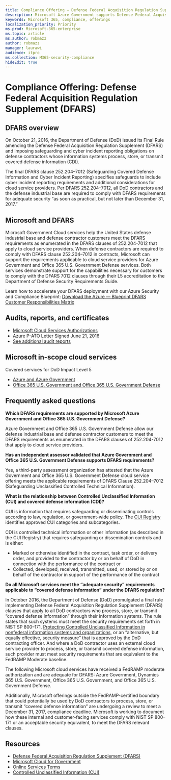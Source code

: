 ```yaml
---
title: Compliance Offering — Defense Federal Acquisition Regulation Supplement (DFARS)
description: Microsoft Azure Government supports Defense Federal Acquisition Regulation (DFARS) requirements.
keywords: Microsoft 365, compliance, offerings
localization_priority: Priority
ms.prod: Microsoft-365-enterprise
ms.topic: article
ms.author: robmazz
author: robmazz
manager: laurawi
audience: itpro
ms.collection: M365-security-compliance
hideEdit: true
---
```


# Compliance Offering: Defense Federal Acquisition Regulation Supplement (DFARS)

## DFARS overview

On October 21, 2016, the Department of Defense (DoD) issued its Final Rule amending the Defense Federal Acquisition Regulation Supplement (DFARS) and imposing safeguarding and cyber incident reporting obligations on defense contractors whose information systems process, store, or transmit covered defense information (CDI).  
  
The final DFARS clause 252.204–7012 (Safeguarding Covered Defense Information and Cyber Incident Reporting) specifies safeguards to include cyber incident reporting requirements and additional considerations for cloud service providers. Per DFARS 252.204–7012, all DoD contractors and the defense industrial base are required to comply with DFARS requirements for adequate security “as soon as practical, but not later than December 31, 2017.”

## Microsoft and DFARS

Microsoft Government Cloud services help the United States defense industrial base and defense contractor customers meet the DFARS requirements as enumerated in the DFARS clauses of 252.204-7012 that apply to cloud service providers. When defense contractors are required to comply with DFARS clause 252.204–7012 in contracts, Microsoft can support the requirements applicable to cloud service providers for Azure Government and Office 365 U.S. Government Defense services. Both services demonstrate support for the capabilities necessary for customers to comply with the DFARS 7012 clauses through their L5 accreditation to the Department of Defense Security Requirements Guide.  
  
Learn how to accelerate your DFARS deployment with our Azure Security and Compliance Blueprint: [Download the Azure — Blueprint DFARS Customer Responsibilities Matrix](https://servicetrust.microsoft.com/ViewPage/Blueprint?command=Download&downloadType=Document&downloadId=7ed1b47c-b180-4323-9aec-21712d54b167&docTab=fc060920-cdb8-11e7-bacf-0bf52b09d912_DoD_Blueprint)

## Audits, reports, and certificates

- [Microsoft Cloud Services Authorizations](https://marketplace.fedramp.gov/index.html#/products?status=Compliant&sort=productName)
- Azure P-ATO Letter Signed June 21, 2016
- [See additional audit reports](https://aka.ms/auditreports)

## Microsoft in-scope cloud services

Covered services for DoD Impact Level 5

- [Azure and Azure Government](https://aka.ms/AzureCompliance)
- [Office 365 U.S. Government and Office 365 U.S. Government Defense](https://go.microsoft.com/fwlink/p/?LinkID=2077751)

## Frequently asked questions

**Which DFARS requirements are supported by Microsoft Azure Government and Office 365 U.S. Government Defense?**

Azure Government and Office 365 U.S. Government Defense allow our defense industrial base and defense contractor customers to meet the DFARS requirements as enumerated in the DFARS clauses of 252.204-7012 that apply to cloud service providers.

**Has an independent assessor validated that Azure Government and Office 365 U.S. Government Defense supports DFARS requirements?**

Yes, a third-party assessment organization has attested that the Azure Government and Office 365 U.S. Government Defense cloud service offering meets the applicable requirements of DFARS Clause 252.204–7012 (Safeguarding Unclassified Controlled Technical Information).

**What is the relationship between Controlled Unclassified Information (CUI) and covered defense information (CDI)?**

CUI is information that requires safeguarding or disseminating controls according to law, regulation, or government-wide policy. The [CUI Registry](https://www.archives.gov/cui/registry/category-list.html) identifies approved CUI categories and subcategories.

CDI is controlled technical information or other information (as described in the CUI Registry) that requires safeguarding or dissemination controls and is either:

- Marked or otherwise identified in the contract, task order, or delivery order, and provided to the contractor by or on behalf of DoD in connection with the performance of the contract or
- Collected, developed, received, transmitted, used, or stored by or on behalf of the contractor in support of the performance of the contract

**Do all Microsoft services meet the “adequate security” requirements applicable to “covered defense information” under the DFARS regulation?**

In October 2016, the Department of Defense (DoD) promulgated a final rule implementing Defense Federal Acquisition Regulation Supplement (DFARS) clauses that apply to all DoD contractors who process, store, or transmit “covered defense information” through their information systems. The rule states that such systems must meet the security requirements set forth in NIST SP 800–171, [Protecting Controlled Unclassified Information in nonfederal information systems and organizations](http://nvlpubs.nist.gov/nistpubs/SpecialPublications/NIST.SP.800-171.pdf), or an “alternative, but equally effective, security measure” that is approved by the DoD contracting officer. And where a DoD contractor uses an external cloud service provider to process, store, or transmit covered defense information, such provider must meet security requirements that are equivalent to the FedRAMP Moderate baseline.

The following Microsoft cloud services have received a FedRAMP moderate authorization and are adequate for DFARS: Azure Government, Dynamics 365 U.S. Government, Office 365 U.S. Government, and Office 365 U.S. Government Defense.

Additionally, Microsoft offerings outside the FedRAMP-certified boundary that could potentially be used by DoD contractors to process, store, or transmit “covered defense information” are undergoing a review to meet a December 31, 2017, compliance deadline. Microsoft is working to document how these internal and customer-facing services comply with NIST SP 800–171 or an acceptable security equivalent, to meet the DFARS relevant clauses.

## Resources

- [Defense Federal Acquisition Regulation Supplement (DFARS)](http://www.acq.osd.mil/dpap/dars/dfarspgi/current/index.html)
- [Microsoft Cloud for Government](http://enterprise.microsoft.com/industries/government/start-your-microsoft-cloud-for-government-trial-today)
- [Online Services Terms](http://www.microsoftvolumelicensing.com/DocumentSearch.aspx?Mode=3&DocumentTypeId=31)
- [Controlled Unclassified Information (CUI)](https://www.archives.gov/cui/registry/category-list)
